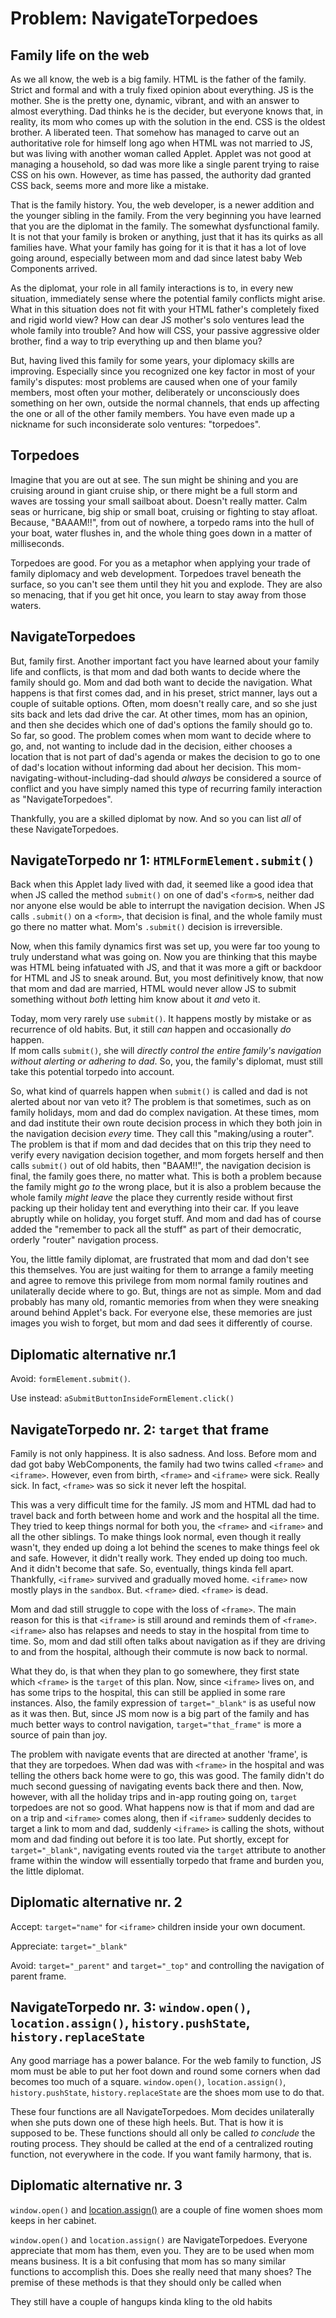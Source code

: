 # Problem: NavigateTorpedoes

## Family life on the web

As we all know, the web is a big family. 
HTML is the father of the family. Strict and formal and with a truly fixed opinion about everything.
JS is the mother. She is the pretty one, dynamic, vibrant, and with an answer to almost everything.
Dad thinks he is the decider, but everyone knows that, in reality, its mom who comes up with the solution in the end. 
CSS is the oldest brother. A liberated teen. That somehow has managed to carve out an authoritative role 
for himself long ago when HTML was not married to JS, but was living with another woman called Applet.
Applet was not good at managing a household, so dad was more like a single parent trying to raise CSS on his own.
However, as time has passed, the authority dad granted CSS back, seems more and more like a mistake.

That is the family history. You, the web developer, is a newer addition and the younger sibling in the family. 
From the very beginning you have learned that you are the diplomat in the family. 
The somewhat dysfunctional family.
It is not that your family is broken or anything, just that it has its quirks as all families have.
What your family has going for it is that it has a lot of love going around, 
especially between mom and dad since latest baby Web Components arrived.

As the diplomat, your role in all family interactions is to, in every new situation, 
immediately sense where the potential family conflicts might arise.
What in this situation does not fit with your HTML father's completely fixed and rigid world view?
How can dear JS mother's solo ventures lead the whole family into trouble? And
how will CSS, your passive aggressive older brother, find a way to trip everything up and then blame you?

But, having lived this family for some years, your diplomacy skills are improving.
Especially since you recognized one key factor in most of your family's disputes: 
most problems are caused when one of your family members, most often your mother, 
deliberately or unconsciously does something on her own, outside the normal channels, 
that ends up affecting the one or all of the other family members. 
You have even made up a nickname for such inconsiderate solo ventures: "torpedoes".

## Torpedoes

Imagine that you are out at see. The sun might be shining and you are cruising around in giant cruise ship, or 
there might be a full storm and waves are tossing your small sailboat about. Doesn't really matter. 
Calm seas or hurricane, big ship or small boat, cruising or fighting to stay afloat.
Because, "BAAAM!!", from out of nowhere, a torpedo rams into the hull of your boat, water flushes in,
and the whole thing goes down in a matter of milliseconds.

Torpedoes are good. For you as a metaphor when applying your trade of family diplomacy and web development.
Torpedoes travel beneath the surface, so you can't see them until they hit you and explode.
They are also so menacing, that if you get hit once, you learn to stay away from those waters.

## NavigateTorpedoes

But, family first. Another important fact you have learned about your family life and conflicts, is
that mom and dad both wants to decide where the family should go. Mom and dad both want to decide the navigation.
What happens is that first comes dad, and in his preset, strict manner, lays out a couple of suitable options.
Often, mom doesn't really care, and so she just sits back and lets dad drive the car.
At other times, mom has an opinion, and then she decides which one of dad's options the family should go to.
So far, so good.
The problem comes when mom want to decide where to go, and, not wanting to include dad in the decision,
either chooses a location that is not part of dad's agenda or makes the decision to go to one of dad's
location without informing dad about her decision.
This mom-navigating-without-including-dad should *always* be considered a source of conflict and
you have simply named this type of recurring family interaction as "NavigateTorpedoes".

Thankfully, you are a skilled diplomat by now. And so you can list *all* of these NavigateTorpedoes.

## NavigateTorpedo nr 1: `HTMLFormElement.submit()`

Back when this Applet lady lived with dad, it seemed like a good idea that when JS called
the method `submit()` on one of dad's `<form>`s, neither dad nor anyone else would be able to 
interrupt the navigation decision. When JS calls `.submit()` on a `<form>`, that decision is final,
and the whole family must go there no matter what. Mom's `.submit()` decision is irreversible.
  
Now, when this family dynamics first was set up, you were far too young to truly understand what was going on.
Now you are thinking that this maybe was HTML being infatuated with JS, and 
that it was more a gift or backdoor for HTML and JS to sneak around. 
But, you most definitively know, that now that mom and dad are married, 
HTML would never allow JS to submit something without *both* letting him know about it *and* 
veto it.

Today, mom very rarely use `submit()`. It happens mostly by mistake or as recurrence of old habits.
But, it still *can* happen and occasionally *do* happen.                          
If mom calls `submit()`, she will *directly control the entire family's navigation without alerting or 
adhering to dad*.
So, you, the family's diplomat, must still take this potential torpedo into account.

So, what kind of quarrels happen when `submit()` is called and dad is not alerted about nor van veto it? 
The problem is that sometimes, such as on family holidays, mom and dad do complex navigation.
At these times, mom and dad institute their own route decision process in which they both join in
the navigation decision *every* time. They call this "making/using a router".
The problem is that if mom and dad decides that on this trip they need to verify every navigation decision together,
and mom forgets herself and then calls `submit()` out of old habits, then "BAAM!!", the navigation decision
is final, the family goes there, no matter what. This is both a problem because the family might *go to*
the wrong place, but it is also a problem because the whole family *might leave* the place they currently reside
without first packing up their holiday tent and everything into their car. 
If you leave abruptly while on holiday, you forget stuff. And mom and dad has of course added the
"remember to pack all the stuff" as part of their democratic, orderly "router" navigation process.

You, the little family diplomat, are frustrated that mom and dad don't see this themselves.
You are just waiting for them to arrange a family meeting and agree to remove this privilege from mom
normal family routines and unilaterally decide where to go.
But, things are not as simple. Mom and dad probably has many old, romantic memories from 
when they were sneaking around behind Applet's back. For everyone else, these memories are just images
you wish to forget, but mom and dad sees it differently of course.

## Diplomatic alternative nr.1

Avoid: `formElement.submit()`.

Use instead: `aSubmitButtonInsideFormElement.click()`

## NavigateTorpedo nr. 2: `target` that frame

Family is not only happiness. It is also sadness. And loss.
Before mom and dad got baby WebComponents, the family had two twins called `<frame>` and `<iframe>`.
However, even from birth, `<frame>` and `<iframe>` were sick. Really sick.
In fact, `<frame>` was so sick it never left the hospital.

This was a very difficult time for the family. JS mom and HTML dad had to travel back and forth between 
home and work and the hospital all the time.
They tried to keep things normal for both you, the `<frame>` and `<iframe>` and all the other siblings. 
To make things look normal, even though it really wasn't, they ended up doing a lot behind the scenes
to make things feel ok and safe. However, it didn't really work. They ended up doing too much. 
And it didn't become that safe. So, eventually, things kinda fell apart.
Thankfully, `<iframe>` survived and gradually moved home. `<iframe>` now mostly plays in the `sandbox`.
But. `<frame>` died. `<frame>` is dead.

Mom and dad still struggle to cope with the loss of `<frame>`. The main reason for this is that
`<iframe>` is still around and reminds them of `<frame>`. `<iframe>` also has relapses
and needs to stay in the hospital from time to time. So, mom and dad still often talks about 
navigation as if they are driving to and from the hospital, although their commute is now back to normal.

What they do, is that when they plan to go somewhere, they first state which `<frame>` is the `target` of 
this plan. Now, since `<iframe>` lives on, and has some trips to the hospital, 
this can still be applied in some rare instances.
Also, the family expression of `target="_blank"` is as useful now as it was then.
But, since JS mom now is a big part of the family and has much better ways to control navigation,
`target="that_frame"` is more a source of pain than joy.

The problem with navigate events that are directed at another 'frame', is that they are torpedoes.
When dad was with `<frame>` in the hospital and was telling the others back home were to go,
this was good. The family didn't do much second guessing of navigating events back there and then. 
Now, however, with all the holiday trips and in-app routing going on, `target` torpedoes are not so good.
What happens now is that if mom and dad are on a trip and `<iframe>` comes along, then 
if `<iframe>` suddenly decides to target a link to mom and dad, suddenly `<iframe>` is calling the shots,
without mom and dad finding out before it is too late.
Put shortly, except for `target="_blank"`, navigating events routed via the `target` attribute to another 
frame within the window will essentially torpedo that frame and burden you, the little diplomat.

## Diplomatic alternative nr. 2

Accept: `target="name"` for `<iframe>` children inside your own document.

Appreciate: `target="_blank"`

Avoid: `target="_parent"` and `target="_top"` and controlling the navigation of parent frame.

## NavigateTorpedo nr. 3: `window.open()`, `location.assign()`, `history.pushState`, `history.replaceState`

Any good marriage has a power balance. 
For the web family to function, JS mom must be able to put her foot down and round some corners 
when dad becomes too much of a square.
`window.open()`, `location.assign()`, `history.pushState`, `history.replaceState` are the shoes mom use
to do that.

These four functions are all NavigateTorpedoes. 
Mom decides unilaterally when she puts down one of these high heels.
But. That is how it is supposed to be. These functions should all only be called *to conclude*
the routing process. They should be called at the end of a centralized routing function, not
everywhere in the code. If you want family harmony, that is.

## Diplomatic alternative nr. 3



`window.open()` and [location.assign()](https://developer.mozilla.org/en-US/docs/Web/API/Location/assign)
are a couple of fine women shoes mom keeps in her cabinet.

`window.open()` and `location.assign()` are NavigateTorpedoes. 
Everyone appreciate that mom has them, even you. 
They are to be used when mom means business.
It is a bit confusing that mom has so many similar functions to accomplish this. 
Does she really need that many shoes?
The premise of these methods is that they should only be called when 

They still have a couple of hangups kinda kling to the old habits
 